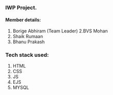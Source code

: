 ### IWP Project.

#### Member details:
1. Borige Abhiram (Team Leader)
2.BVS Mohan
3. Shaik Rumaan
4. Bhanu Prakash

### Tech stack used:
1. HTML
2. CSS
3. JS
4. EJS
5. MYSQL
